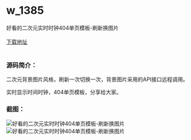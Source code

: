 # w_1385
好看的二次元实时时钟404单页模板-刷新换图片
<br/></br>
[下载地址](https://www.uuid2.com/1385.html "下载地址")
<br/></br>
<h3>源码简介：</h3>
<p>二次元背景图片风格，刷新一次切换一次，背景图片采用的API接口远程调用。<p>
<p>实时显示时间时钟，404单页模板，分享给大家。<p>
<h3>截图：</h3>
<img src="https://www.uuid2.com/wp-content/uploads/img/202108/1c8fcb6784.png" alt="好看的二次元实时时钟404单页模板-刷新换图片"><img src="https://www.uuid2.com/wp-content/uploads/img/202108/5988c32919.png" alt="好看的二次元实时时钟404单页模板-刷新换图片">
